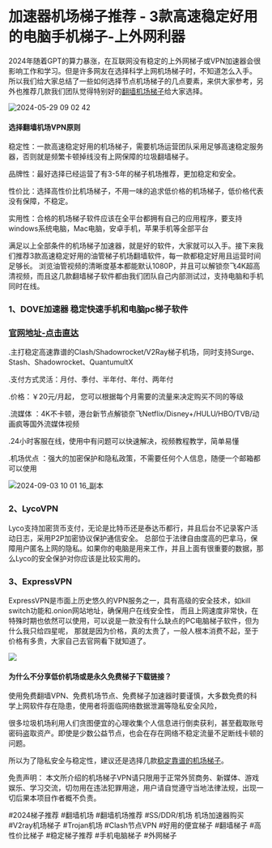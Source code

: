 # 加速器机场梯子推荐 - 3款高速稳定好用的电脑手机梯子-上外网利器

2024年随着GPT的算力暴涨，在互联网没有稳定的上外网梯子或VPN加速器会很影响工作和学习。但是许多网友在选择科学上网机场梯子时，不知道怎么入手。
所以我们给大家总结了一些如何选择节点机场梯子的几点要素，来供大家参考，另外也推荐几款我们团队觉得特别好的[翻墙机场梯子](https://musescore.org/zh-hans/node/363622)给大家选择。

![2024-05-29 09 02 42](https://github.com/user-attachments/assets/1006982f-eb3d-4478-9a61-acf69385eda0)

#### 选择翻墙机场VPN原则

稳定性：一款高速稳定好用的机场梯子，需要机场运营团队采用足够高速稳定服务器，否则就是频繁卡顿掉线没有上网保障的垃圾翻墙梯子。

品牌性：最好选择已经运营了有3-5年的梯子机场推荐，更加稳定和安全。

性价比：选择高性价比机场梯子，不用一味的追求低价格的机场梯子，低价格代表没有保障，不稳定。

实用性：合格的机场梯子软件应该在全平台都拥有自己的应用程序，要支持windows系统电脑，Mac电脑，安卓手机，苹果手机等全部平台

满足以上全部条件的机场梯子加速器，就是好的软件，大家就可以入手。接下来我们推荐3款高速稳定好用的油管梯子机场翻墙软件，每一款都稳定好用且运营时间足够长。
浏览油管视频的清晰度基本都能默认1080P，并且可以解锁奈飞4K超高清视频，而且这几款翻墙梯子软件都由我们团队自己内部测试过，支持电脑和手机同时在线。


### 1、DOVE加速器 稳定快速手机和电脑pc梯子软件
### [官网地址-点击直达](https://dove8.cc/a.php?alavBTtF8UB)

.主打稳定高速靠谱的Clash/Shadowrocket/V2Ray梯子机场，同时支持Surge、Stash、Shadowrocket、QuantumultX

.支付方式灵活：月付、季付、半年付、年付、两年付

.价格：￥20元/月起， 您可以根据每个月需要的流量来决定购买不同的等级

.流媒体 ：4K不卡顿，港台新节点解锁奈飞Netflix/Disney+/HULU/HBO/TVB/动画疯等国外流媒体视频

.24小时客服在线，使用中有问题可以快速解决，视频教程教学，简单易懂

.机场优点 ：强大的加密保护和隐私政策，不需要任何个人信息，随便一个邮箱都可以使用

![2024-09-03 10 01 16_副本](https://github.com/user-attachments/assets/757d60fa-b668-485a-8574-2e13f5eecb7c)

### 2、LycoVPN

Lyco支持加密货币支付，无论是比特币还是泰达币都行，并且后台不记录客户活动日志，采用P2P加密协议保护通信安全。
总部位于法律自由度高的巴拿马，保障用户匿名上网的隐私。如果你的电脑是用来工作，并且上面有很重要的数据，那么Lyco的安全保护对你应该是比较实用的。

### 3、ExpressVPN

ExpressVPN是市面上历史悠久的VPN服务之一，具有高级的安全技术，如kill switch功能和.onion网站地址，确保用户在线安全性，
而且上网速度非常快，在特殊时期也依然可以使用，可以说是一款没有什么缺点的PC电脑梯子软件，但为什么我只给四星呢，
那就是因为价格，真的太贵了，一般人根本消费不起，至于价格有多贵，大家自己去官网看下就知道了。

![](https://p.inari.site/usr/795/66d5507a2cdf0.png)

#### 为什么不分享低价机场或是永久免费梯子下载链接？

使用免费翻墙VPN、免费机场节点、免费梯子加速器时要谨慎，大多数免费的科学上网软件存在隐患，使用者将面临网络数据泄漏等隐私安全风险，

很多垃圾机场利用人们贪图便宜的心理收集个人信息进行倒卖获利，甚至截取账号密码盗取资产。即使是少数公益节点，也会在存在网络不稳定流量不足断线卡顿的问题。

所以为了隐私安全与稳定性，建议还是选择几款[稳定靠谱的机场梯子](https://github.com/fafa88902/fafavpn)。

免责声明： 本文所介绍的机场梯子VPN请只限用于正常外贸商务、新媒体、游戏娱乐、学习交流，切勿用在违法犯罪用途，用户请自觉遵守当地法律法规，出现一切后果本项目作者概不负责。

#2024梯子推荐 #翻墙机场 #翻墙机场推荐 #SS/DDR/机场 机场加速器购买 #V2ray机场梯子 #Trojan机场 #Clash节点VPN #好用的便宜梯子 #翻墙梯子 #高性价比梯子 #稳定梯子推荐 #手机电脑梯子 #外网梯子


